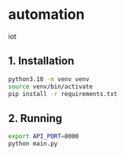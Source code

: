# automation
iot

## 1. Installation
```bash
python3.10 -m venv venv
source venv/bin/activate
pip install -r requirements.txt
```

## 2. Running
```bash
export API_PORT=8000
python main.py
```
